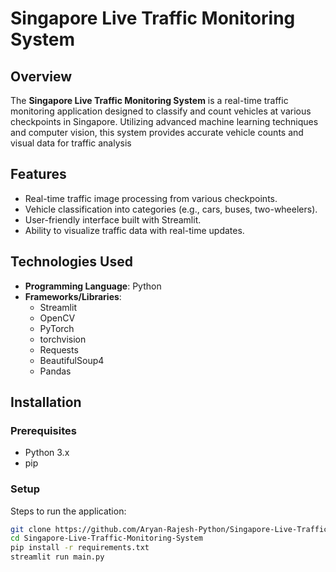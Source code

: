 # Singapore Live Traffic Monitoring System

## Overview
The **Singapore Live Traffic Monitoring System** is a real-time traffic monitoring application designed to classify and count vehicles at various checkpoints in Singapore. Utilizing advanced machine learning techniques and computer vision, this system provides accurate vehicle counts and visual data for traffic analysis

## Features
- Real-time traffic image processing from various checkpoints.
- Vehicle classification into categories (e.g., cars, buses, two-wheelers).
- User-friendly interface built with Streamlit.
- Ability to visualize traffic data with real-time updates.

## Technologies Used
- **Programming Language**: Python
- **Frameworks/Libraries**:
  - Streamlit
  - OpenCV
  - PyTorch
  - torchvision
  - Requests
  - BeautifulSoup4
  - Pandas

## Installation

### Prerequisites
- Python 3.x
- pip

### Setup
Steps to run the application:
   ```bash
   git clone https://github.com/Aryan-Rajesh-Python/Singapore-Live-Traffic-Monitoring-System.git
   cd Singapore-Live-Traffic-Monitoring-System
   pip install -r requirements.txt
   streamlit run main.py
